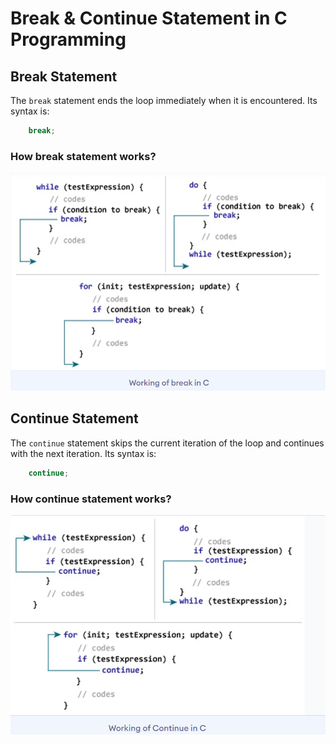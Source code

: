 # Break & Continue Statement in C Programming

## Break Statement

The `break` statement ends the loop immediately when it is encountered. Its syntax is:
```c
    break;
```

### How break statement works?

<img src="images/break_statement.png" alt="How break statement works?">

<br>

## Continue Statement

The `continue` statement skips the current iteration of the loop and continues with the next iteration. Its syntax is:
```c
    continue;
```

### How continue statement works?

<img src="images/continue_statement.png" alt="How continue statement works?">

<br>

